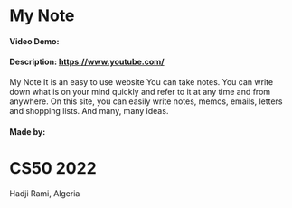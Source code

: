 # My Note
#### Video Demo:  <URL HERE>
#### Description: https://www.youtube.com/
My Note
It is an easy to use website
  You can take notes.
You can write down what is on your mind quickly and refer to it at any time and from anywhere.
  On this site, you can easily write notes, memos, emails, letters and shopping lists. And many, many ideas.

  #### Made by:
  # CS50 2022
  Hadji Rami, Algeria
  
